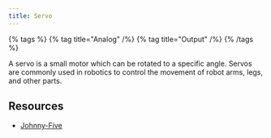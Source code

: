 ```yaml
---
title: Servo
---
```


{% tags %}
  {% tag title="Analog" /%}
  {% tag title="Output" /%}
{% /tags %}

A servo is a small motor which can be rotated to a specific angle. Servos are commonly used in robotics to control the movement of robot arms, legs, and other parts.

## Resources

- [Johnny-Five](https://johnny-five.io/api/servo/)
